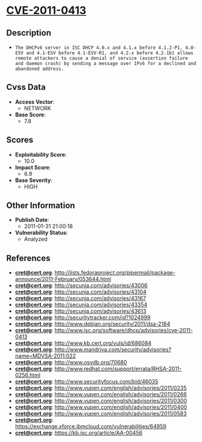 
# [CVE-2011-0413](http://lists.fedoraproject.org/pipermail/package-announce/2011-February/053644.html)

## Description

- `The DHCPv6 server in ISC DHCP 4.0.x and 4.1.x before 4.1.2-P1, 4.0-ESV and 4.1-ESV before 4.1-ESV-R1, and 4.2.x before 4.2.1b1 allows remote attackers to cause a denial of service (assertion failure and daemon crash) by sending a message over IPv6 for a declined and abandoned address.`

## Cvss Data

- **Access Vector**:
  - NETWORK
- **Base Score**:
  - 7.8

## Scores

- **Exploitability Score**:
  - 10.0
- **Impact Score**:
  - 6.9
- **Base Severity**:
  - HIGH

## Other Information

- **Publish Date**:
  - 2011-01-31 21:00:18
- **Vulnerability Status**:
  - Analyzed

## References

- **cret@cert.org**: http://lists.fedoraproject.org/pipermail/package-announce/2011-February/053644.html
- **cret@cert.org**: http://secunia.com/advisories/43006
- **cret@cert.org**: http://secunia.com/advisories/43104
- **cret@cert.org**: http://secunia.com/advisories/43167
- **cret@cert.org**: http://secunia.com/advisories/43354
- **cret@cert.org**: http://secunia.com/advisories/43613
- **cret@cert.org**: http://securitytracker.com/id?1024999
- **cret@cert.org**: http://www.debian.org/security/2011/dsa-2184
- **cret@cert.org**: http://www.isc.org/software/dhcp/advisories/cve-2011-0413
- **cret@cert.org**: http://www.kb.cert.org/vuls/id/686084
- **cret@cert.org**: http://www.mandriva.com/security/advisories?name=MDVSA-2011:022
- **cret@cert.org**: http://www.osvdb.org/70680
- **cret@cert.org**: http://www.redhat.com/support/errata/RHSA-2011-0256.html
- **cret@cert.org**: http://www.securityfocus.com/bid/46035
- **cret@cert.org**: http://www.vupen.com/english/advisories/2011/0235
- **cret@cert.org**: http://www.vupen.com/english/advisories/2011/0266
- **cret@cert.org**: http://www.vupen.com/english/advisories/2011/0300
- **cret@cert.org**: http://www.vupen.com/english/advisories/2011/0400
- **cret@cert.org**: http://www.vupen.com/english/advisories/2011/0583
- **cret@cert.org**: https://exchange.xforce.ibmcloud.com/vulnerabilities/64959
- **cret@cert.org**: https://kb.isc.org/article/AA-00456

